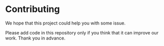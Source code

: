 # Contributing

We hope that this project could help you with some issue.

Please add code in this repository only if you think that it can improve our work.
Thank you in advance.
